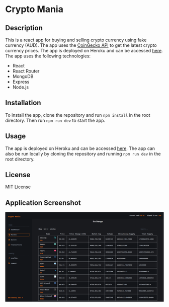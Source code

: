# Crypto Mania

## Description
This is a react app for buying and selling crypto currency using fake currency (AUD). The app uses the [CoinGecko API](https://www.coingecko.com/en/api) to get the latest crypto currency prices. The app is deployed on Heroku and can be accessed [here](https://cryptomania.herokuapp.com/). The app uses the following technologies:
- React
- React Router
- MongoDB
- Express
- Node.js

## Installation
To install the app, clone the repository and run `npm install` in the root directory. Then run `npm run dev` to start the app.


## Usage
The app is deployed on Heroku and can be accessed [here](https://crypto-mania.herokuapp.com/). The app can also be run locally by cloning the repository and running `npm run dev` in the root directory.

## License
MIT License

## Application Screenshot
![Application Screenshot](./deployed.png)
